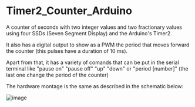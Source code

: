 # Timer2_Counter_Arduino

A counter of seconds with two integer values and two fractionary values using four SSDs (Seven Segment Display) and the Arduino's Timer2.

It also has a digital output to show as a PWM the period that moves forward the counter (this pulses have a duration of 10 ms).

Apart from that, it has a variety of comands that can be put in the serial terminal like "pause on" "pause off" "up" "down" or "period [number]" (the last one change the period of the counter)

The hardware montage is the same as described in the schematic below: 

![image](https://user-images.githubusercontent.com/68208538/135000263-b79fbce7-a1c1-452c-8467-5c7a05512496.png)
